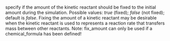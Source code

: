 specify if the amount of the kinetic reactant should be fixed to the initial amount during the simulation.
Possible values: *true* (fixed); *false* (not fixed); default is *false*.
Fixing the amount of a kinetic reactant may be desirable when the kinetic reactant is used to represents a reaction rate that transfers mass between other reactants.
Note: fix_amount can only be used if a chemical_formula has been defined!
